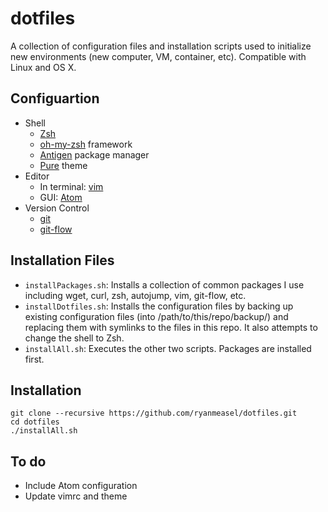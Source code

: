 # dotfiles
A collection of configuration files and installation scripts used to initialize new environments (new computer, VM, container, etc).
Compatible with Linux and OS X.

## Configuartion

- Shell
  - [Zsh](http://www.zsh.org/)
  - [oh-my-zsh](https://github.com/robbyrussell/oh-my-zsh) framework
  - [Antigen](https://github.com/zsh-users/antigen) package manager
  - [Pure](https://github.com/sindresorhus/pure) theme
- Editor
  - In terminal: [vim](http://www.vim.org/)
  - GUI: [Atom](https://atom.io/)
- Version Control
  - [git](https://git-scm.com/)
  - [git-flow](https://github.com/nvie/gitflow)

## Installation Files

- `installPackages.sh`: Installs a collection of common packages I use including wget, curl, zsh, autojump, vim, git-flow, etc.
- `installDotfiles.sh`: Installs the configuration files by backing up existing configuration files
(into /path/to/this/repo/backup/) and replacing them with symlinks to the files in this repo. It also
attempts to change the shell to Zsh.
- `installAll.sh`: Executes the other two scripts. Packages are installed first.


## Installation

```Shell
git clone --recursive https://github.com/ryanmeasel/dotfiles.git
cd dotfiles
./installAll.sh
```

## To do

- Include Atom configuration
- Update vimrc and theme
